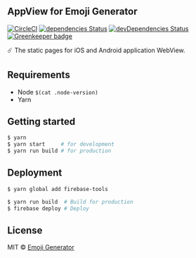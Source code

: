 ## AppView for Emoji Generator
[![CircleCI](https://circleci.com/gh/emoji-gen/web-appview/tree/master.svg?style=shield)](https://circleci.com/gh/emoji-gen/web-appview/tree/master)
[![dependencies Status](https://david-dm.org/emoji-gen/web-appview/status.svg)](https://david-dm.org/emoji-gen/web-appview)
[![devDependencies Status](https://david-dm.org/emoji-gen/web-appview/dev-status.svg)](https://david-dm.org/emoji-gen/web-appview?type=dev) [![Greenkeeper badge](https://badges.greenkeeper.io/emoji-gen/web-appview.svg)](https://greenkeeper.io/)

:comet: The static pages for iOS and Android application WebView.

## Requirements

- Node `$(cat .node-version)`
- Yarn

## Getting started

```bash
$ yarn
$ yarn start     # for development
$ yarn run build # for production
```

## Deployment

```bash
$ yarn global add firebase-tools

$ yarn run build  # Build for production
$ firebase deploy # Deploy
```

## License

MIT &copy; [Emoji Generator](https://emoji-gen.ninja)
